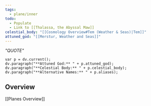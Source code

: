 ```yaml
---
tags:
  - plane/inner
todo:
  - Populate
  - Link to [[Thalassa, the Abyssal Maw]]
celestial_body: "[[Cosmology Overview#Tem (Weather & Seas)|Tem]]"
attuned_god: "[[Merstur, Weather and Seas]]"
---
```

*"QUOTE"*
```dataviewjs
var p = dv.current();
dv.paragraph("**Attuned God:** " + p.attuned_god);
dv.paragraph("**Celestial Body:** " + p.celestial_body);
dv.paragraph("**Alternative Names:** " + p.aliases);
```
## Overview

[[Planes Overview]]